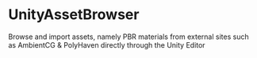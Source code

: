 # UnityAssetBrowser
Browse and import assets, namely PBR materials from external sites such as AmbientCG &amp; PolyHaven directly through the Unity Editor
